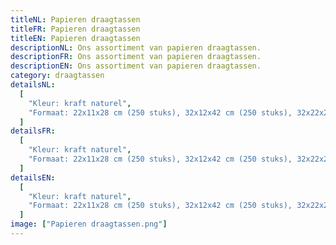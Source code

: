 ```yaml
---
titleNL: Papieren draagtassen
titleFR: Papieren draagtassen
titleEN: Papieren draagtassen
descriptionNL: Ons assortiment van papieren draagtassen.
descriptionFR: Ons assortiment van papieren draagtassen.
descriptionEN: Ons assortiment van papieren draagtassen.
category: draagtassen
detailsNL:
  [
    "Kleur: kraft naturel",
    "Formaat: 22x11x28 cm (250 stuks), 32x12x42 cm (250 stuks), 32x22x27 cm (250 stuks) en 45x17x47 cm (150 stuks)",
  ]
detailsFR:
  [
    "Kleur: kraft naturel",
    "Formaat: 22x11x28 cm (250 stuks), 32x12x42 cm (250 stuks), 32x22x27 cm (250 stuks) en 45x17x47 cm (150 stuks)",
  ]
detailsEN:
  [
    "Kleur: kraft naturel",
    "Formaat: 22x11x28 cm (250 stuks), 32x12x42 cm (250 stuks), 32x22x27 cm (250 stuks) en 45x17x47 cm (150 stuks)",
  ]
image: ["Papieren draagtassen.png"]
---
```


